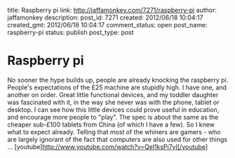 title: Raspberry pi
link: http://jaffamonkey.com/7271/raspberry-pi
author: jaffamonkey
description: 
post_id: 7271
created: 2012/06/18 10:04:17
created_gmt: 2012/06/18 10:04:17
comment_status: open
post_name: raspberry-pi
status: publish
post_type: post

# Raspberry pi

No sooner the hype builds up, people are already knocking the raspberry pi. People's expectations of the £25 machine are stupidly high. I have one, and another on order. Great little functional devices, and my toddler daughter was fascinated with it, in the way she never was with the phone, tablet or desktop. I can see how this little devices could prove useful in education, and encourage more people to "play". The spec is about the same as the cheaper sub-£100 tablets from China (of which I have a few). So I knew what to expect already. Telling that most of the whiners are gamers - who are largely ignorant of the fact that computers are also used for other things ... [youtube]http://www.youtube.com/watch?v=Qel1ksPi7yI[/youtube]